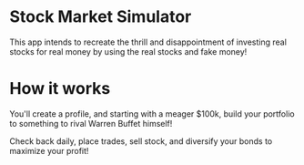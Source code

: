 # Stock Market Simulator

This app intends to recreate the thrill and disappointment of investing real stocks for real money by using the real stocks and fake money!

# How it works

You'll create a profile, and starting with a meager $100k, build your portfolio to something to rival Warren Buffet himself!

Check back daily, place trades, sell stock, and diversify your bonds to maximize your profit!
